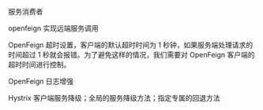 服务消费者

openfeign 实现远端服务调用

OpenFeign 超时设置，客户端的默认超时时间为 1 秒钟，如果服务端处理请求的时间超过 1 秒就会报错。为了避免这样的情况，我们需要对 OpenFeign 客户端的超时时间进行控制。

OpenFeign 日志增强

Hystrix 客户端服务降级；全局的服务降级方法；指定专属的回退方法